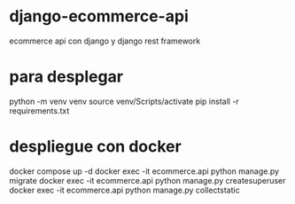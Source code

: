 # django-ecommerce-api
ecommerce api con django y django rest framework

# para desplegar
python -m venv venv
source venv/Scripts/activate
pip install -r requirements.txt

# despliegue con docker
docker compose up -d
docker exec -it ecommerce.api python manage.py migrate
docker exec -it ecommerce.api python manage.py createsuperuser
docker exec -it ecommerce.api python manage.py collectstatic